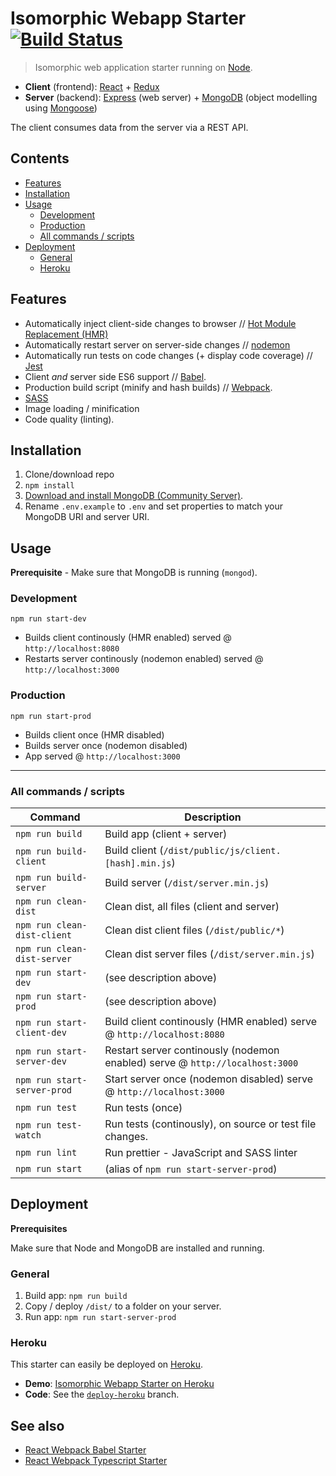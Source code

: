# Isomorphic Webapp Starter [![Build Status](https://travis-ci.org/vikpe/isomorphic-webapp-starter.svg?branch=master)](https://travis-ci.org/vikpe/isomorphic-webapp-starter)
> Isomorphic web application starter running on [Node](https://nodejs.org/).

* **Client** (frontend): [React](https://facebook.github.io/react/) + [Redux](http://redux.js.org/)
* **Server** (backend): [Express](https://expressjs.com/) (web server) + [MongoDB](https://www.mongodb.com/) (object modelling using [Mongoose](http://mongoosejs.com/))

The client consumes data from the server via a REST API.

## Contents
* [Features](#features)
* [Installation](#installation)
* [Usage](#usage)
  * [Development](#development)
  * [Production](#production)
  * [All commands / scripts](#all-commands--scripts)
* [Deployment](#deployment)
  * [General](#general)
  * [Heroku](#heroku)

## Features
* Automatically inject client-side changes to browser // [Hot Module Replacement (HMR)](https://webpack.js.org/guides/hmr-react/) 
* Automatically restart server on server-side changes // [nodemon](https://nodemon.io/) 
* Automatically run tests on code changes (+ display code coverage) // [Jest](https://github.com/facebook/jest)
* Client _and_ server side ES6 support // [Babel](http://babeljs.io/).
* Production build script (minify and hash builds) // [Webpack](https://webpack.js.org/).
* [SASS](http://sass-lang.com/)
* Image loading / minification
* Code quality (linting).

## Installation
1. Clone/download repo
2. `npm install`
3. [Download and install MongoDB (Community Server)](https://www.mongodb.com/download-center#community).
4. Rename `.env.example` to `.env` and set properties to match your MongoDB URI and server URI.

## Usage
**Prerequisite** - Make sure that MongoDB is running (`mongod`).

### Development

`npm run start-dev`

* Builds client continously (HMR enabled) served @ `http://localhost:8080` 
* Restarts server continously (nodemon enabled) served @ `http://localhost:3000` 

### Production

`npm run start-prod`

* Builds client once (HMR disabled)
* Builds server once (nodemon disabled)
* App served @ `http://localhost:3000`

---

### All commands / scripts

Command | Description
--- | ---
`npm run build` | Build app (client + server) 
`npm run build-client` | Build client (`/dist/public/js/client.[hash].min.js`) 
`npm run build-server` | Build server (`/dist/server.min.js`)
`npm run clean-dist` | Clean dist, all files (client and server)
`npm run clean-dist-client` | Clean dist client files (`/dist/public/*`)
`npm run clean-dist-server` | Clean dist server files (`/dist/server.min.js`)
`npm run start-dev` | (see description above)
`npm run start-prod` | (see description above)
`npm run start-client-dev` | Build client continously (HMR enabled) serve @ `http://localhost:8080`
`npm run start-server-dev` | Restart server continously (nodemon enabled) serve @ `http://localhost:3000`
`npm run start-server-prod` | Start server once (nodemon disabled) serve @ `http://localhost:3000`
`npm run test` | Run tests (once)
`npm run test-watch` | Run tests (continously), on source or test file changes.
`npm run lint` | Run prettier - JavaScript and SASS linter
`npm run start` | (alias of `npm run start-server-prod`)

## Deployment
**Prerequisites**

Make sure that Node and MongoDB are installed and running.

### General
1. Build app: `npm run build`
2. Copy / deploy `/dist/` to a folder on your server.
3. Run app: `npm run start-server-prod`

### Heroku
This starter can easily be deployed on [Heroku](https://www.heroku.com/).

* **Demo**: [Isomorphic Webapp Starter on Heroku](https://isomorphic-webapp-starter.herokuapp.com/)
* **Code**: See the [`deploy-heroku`](https://github.com/vikpe/isomorphic-webapp-starter/tree/deploy-heroku) branch.

## See also
* [React Webpack Babel Starter](https://github.com/vikpe/react-webpack-babel-starter)
* [React Webpack Typescript Starter](https://github.com/vikpe/react-webpack-typescript-starter)
